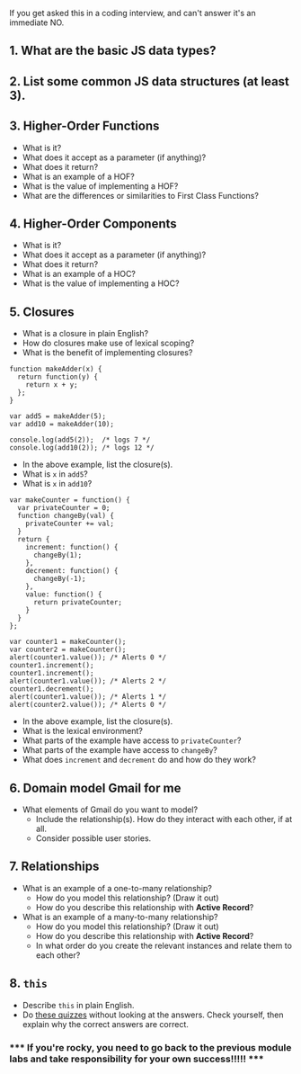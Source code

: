 If you get asked this in a coding interview, and can't answer it's an immediate NO.

## 1. What are the basic JS data types?

## 2. List some common JS data structures (at least 3).

## 3. Higher-Order Functions
 - What is it?
 - What does it accept as a parameter (if anything)?
 - What does it return?
 - What is an example of a HOF?
 - What is the value of implementing a HOF?
 - What are the differences or similarities to First Class Functions? 

## 4. Higher-Order Components
 - What is it?
 - What does it accept as a parameter (if anything)?
 - What does it return?
 - What is an example of a HOC?
 - What is the value of implementing a HOC?

## 5. Closures
 - What is a closure in plain English?
 - How do closures make use of lexical scoping?
 - What is the benefit of implementing closures?

```JS
function makeAdder(x) {
  return function(y) {
    return x + y;
  };
}

var add5 = makeAdder(5);
var add10 = makeAdder(10);

console.log(add5(2));  /* logs 7 */
console.log(add10(2)); /* logs 12 */
```

 - In the above example, list the closure(s).
 - What is `x` in `add5`?
 - What is `x` in `add10`?

```JS
var makeCounter = function() {
  var privateCounter = 0;
  function changeBy(val) {
    privateCounter += val;
  }
  return {
    increment: function() {
      changeBy(1);
    },
    decrement: function() {
      changeBy(-1);
    },
    value: function() {
      return privateCounter;
    }
  }
};

var counter1 = makeCounter();
var counter2 = makeCounter();
alert(counter1.value()); /* Alerts 0 */
counter1.increment();
counter1.increment();
alert(counter1.value()); /* Alerts 2 */
counter1.decrement();
alert(counter1.value()); /* Alerts 1 */
alert(counter2.value()); /* Alerts 0 */
```

 - In the above example, list the closure(s).
 - What is the lexical environment?
 - What parts of the example have access to `privateCounter`?
 - What parts of the example have access to `changeBy`?
 - What does `increment` and `decrement` do and how do they work?

## 6. Domain model Gmail for me
* What elements of Gmail do you want to model?
  * Include the relationship(s). How do they interact with each other, if at all.
  * Consider possible user stories.

## 7. Relationships
  * What is an example of a one-to-many relationship?
    * How do you model this relationship? (Draw it out)
    * How do you describe this relationship with **Active Record**?
  * What is an example of a many-to-many relationship?
    * How do you model this relationship? (Draw it out)
    * How do you describe this relationship with **Active Record**?
    * In what order do you create the relevant instances and relate them to each other?

## 8. `this`
- Describe `this` in plain English.
- Do [these quizzes](https://dev.to/liaowow/take-this-quiz-understand-how-this-works-in-javascript-44dj) without looking at the answers. Check yourself, then explain why the correct answers are correct.


### *** If you're rocky, you **need** to go back to the previous module labs and take **responsibility** for your own success!!!!! ***
